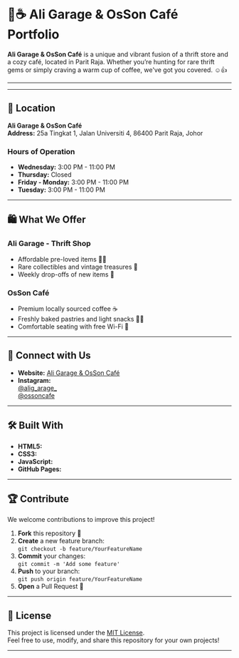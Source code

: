 # 👘☕ **Ali Garage & OsSon Café Portfolio**  

**Ali Garage & OsSon Café** is a unique and vibrant fusion of a thrift store and a cozy café, located in Parit Raja. Whether you’re hunting for rare thrift gems or simply craving a warm cup of coffee, we've got you covered. ☺️👍  

---


---

## 📍 **Location**  
**Ali Garage & OsSon Café**  
**Address:** 25a Tingkat 1, Jalan Universiti 4, 86400 Parit Raja, Johor

### **Hours of Operation**  
- **Wednesday:** 3:00 PM - 11:00 PM  
- **Thursday:** Closed  
- **Friday - Monday:** 3:00 PM - 11:00 PM  
- **Tuesday:** 3:00 PM - 11:00 PM  

---

## 🛍️ **What We Offer**  

### **Ali Garage - Thrift Shop**  
- Affordable pre-loved items 🧥👚  
- Rare collectibles and vintage treasures 🎁  
- Weekly drop-offs of new items 🚛  

### **OsSon Café**  
- Premium locally sourced coffee ☕  
- Freshly baked pastries and light snacks 🥐🍰  
- Comfortable seating with free Wi-Fi 📶  

---

## 🚀 **Connect with Us**  

- **Website:** [Ali Garage & OsSon Café](https://alnezar.github.io/Ali-Garage-OsSon-cafe-portfolio/)  
- **Instagram:**  
  [@alig_arage_](https://www.instagram.com/aligarage_)  
  [@ossoncafe](https://www.instagram.com/ossoncafe)  

---

## 🛠️ **Built With**  
- **HTML5:**
- **CSS3:**  
- **JavaScript:** 
- **GitHub Pages:**   

---

## 🏆 **Contribute**  
We welcome contributions to improve this project!  

1. **Fork** this repository 🍴  
2. **Create** a new feature branch:  
   `git checkout -b feature/YourFeatureName`  
3. **Commit** your changes:  
   `git commit -m 'Add some feature'`  
4. **Push** to your branch:  
   `git push origin feature/YourFeatureName`  
5. **Open** a Pull Request 🚀  

---

## 📜 **License**  
This project is licensed under the [MIT License](LICENSE).  
Feel free to use, modify, and share this repository for your own projects!  

---
  
